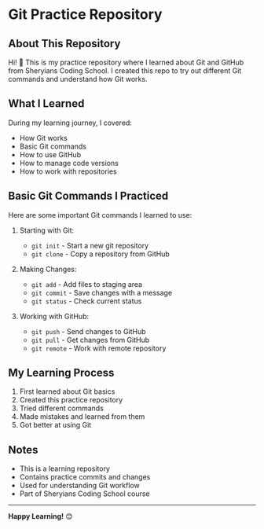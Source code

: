 # Git Practice Repository

## About This Repository
Hi! 👋 This is my practice repository where I learned about Git and GitHub from Sheryians Coding School. I created this repo to try out different Git commands and understand how Git works.

## What I Learned
During my learning journey, I covered:
- How Git works
- Basic Git commands
- How to use GitHub
- How to manage code versions
- How to work with repositories

## Basic Git Commands I Practiced
Here are some important Git commands I learned to use:

1. Starting with Git:
   - `git init` - Start a new git repository
   - `git clone` - Copy a repository from GitHub

2. Making Changes:
   - `git add` - Add files to staging area
   - `git commit` - Save changes with a message
   - `git status` - Check current status

3. Working with GitHub:
   - `git push` - Send changes to GitHub
   - `git pull` - Get changes from GitHub
   - `git remote` - Work with remote repository

## My Learning Process
1. First learned about Git basics
2. Created this practice repository
3. Tried different commands
4. Made mistakes and learned from them
5. Got better at using Git

## Notes
- This is a learning repository
- Contains practice commits and changes
- Used for understanding Git workflow
- Part of Sheryians Coding School course

---
**Happy Learning!** 😊
